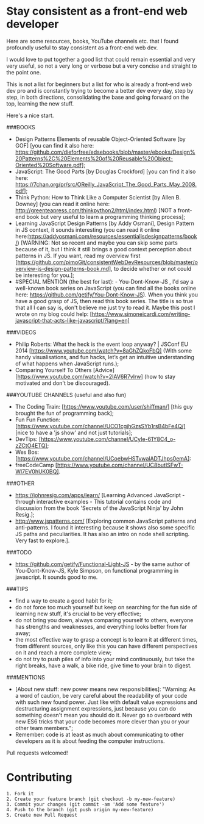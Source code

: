 # Stay consistent as a front-end web developer

Here are some resources, books, YouTube channels etc. that I found profoundly useful
to stay consistent as a front-end web dev.

I would love to put together a good list that could remain essential and very very useful, so not a very long or verbose but a very concise and straight to the point one.

This is not a list for beginners but a list for who is already a front-end web dev pro and is constantly trying to become a better dev every day, step by step, in both directions, consolidating the base and going forward on the top, learning the new stuff.

Here's a nice start.



###BOOKS
- Design Patterns Elements of reusable Object-Oriented Software [by GOF] [you can find it also here: https://github.com/dieforfree/edsebooks/blob/master/ebooks/Design%20Patterns%2C%20Elements%20of%20Reusable%20Object-Oriented%20Software.pdf];
- JavaScript: The Good Parts [by Douglas Crockford] [you can find it also here: https://7chan.org/pr/src/OReilly_JavaScript_The_Good_Parts_May_2008.pdf];
- Think Python: How to Think Like a Computer Scientist [by Allen B. Downey] (you can read it online here: http://greenteapress.com/thinkpython2/html/index.html) [NOT a front-end book but very useful to learn a programming thinking process];
- Learning JavaScript Design Patterns [by Addy Osmani], Design Pattern in JS context, it sounds interesting (you can read it online here:https://addyosmani.com/resources/essentialjsdesignpatterns/book/) [WARNING: Not so recent and maybe you can skip some parts because of it, but I think it still brings a good context perception about patterns in JS. If you want, read my overview first [https://github.com/pimoGit/consistentWebDevResources/blob/master/overview-js-design-patterns-book.md], to decide whether or not could be interesting for you.];
- #SPECIAL MENTION (the best for last): - You-Dont-Know-JS ,  I'd say a well-known book series on JavaScript (you can find all the books online here: https://github.com/getify/You-Dont-Know-JS). When you think you have a good grasp of JS, then read this book series. The title is so true that all I can say is, don't believe me just try to read it. Maybe this post I wrote on my blog could help: [https://www.simoneicardi.com/writing-javascript-that-acts-like-javascript/?lang=en]

###VIDEOS
- Philip Roberts: What the heck is the event loop anyway? | JSConf EU 2014 [https://www.youtube.com/watch?v=8aGhZQkoFbQ] (With some handy visualisations, and fun hacks, let’s get an intuitive understanding of what happens when JavaScript runs.);
- Comparing Yourself To Others [Advice] [https://www.youtube.com/watch?v=2IAV6R7vlrw] (how to stay motivated and don't be discouraged).

###YOUTUBE CHANNELS (useful and also fun)
- The Coding Train: [https://www.youtube.com/user/shiffman/] [this guy brought the fun of programming back];
- Fun Fun Function: [https://www.youtube.com/channel/UCO1cgjhGzsSYb1rsB4bFe4Q/] [nice to have a 'js show' and not just tutorials];
- DevTips: [https://www.youtube.com/channel/UCyIe-61Y8C4_o-zZCtO4ETQ];
- Wes Bos: [https://www.youtube.com/channel/UCoebwHSTvwalADTJhps0emA]:
- freeCodeCamp [https://www.youtube.com/channel/UC8butISFwT-Wl7EV0hUK0BQ].

###OTHER
- https://johnresig.com/apps/learn/ [Learning Advanced JavaScript - through interactive examples - This tutorial contains code and discussion from the book 'Secrets of the JavaScript Ninja' by John Resig.];
- http://www.jspatterns.com/ [Exploring common JavaScript patterns and anti-patterns. I found it interesting because it shows also some specific JS paths and peculiarities. It has also an intro on node shell scripting. Very fast to explore.].

###TODO
- https://github.com/getify/Functional-Light-JS - by the same author of You-Dont-Know-JS, Kyle Simpson, on functional programming in javascript. It sounds good to me.



###TIPS
- find a way to create a good habit for it;
- do not force too much yourself but keep on searching for the fun side of learning new stuff, it's crucial to be very effective;
- do not bring you down, always comparing yourself to others, everyone has strengths and weaknesses, and everything looks better from far away;
- the most effective way to grasp a concept is to learn it at different times, from different sources, only like this you can have different perspectives on it and reach a more complete view;
- do not try to push piles of info into your mind continuously, but take the right breaks, have a walk, a bike ride, give time to your brain to digest.

###MENTIONS
- [About new stuff: new power means new responsibilities]: "Warning: As a word of caution, be very careful about the readability of your code with such new found power. Just like with default value expressions and destructuring assignment expressions, just because you can do something doesn't mean you should do it. Never go so overboard with new ES6 tricks that your code becomes more clever than you or your other team members.";
- Remember: code is at least as much about communicating to other developers as it is about feeding the computer instructions.


Pull requests welcomed!

# Contributing

    1. Fork it
    2. Create your feature branch (git checkout -b my-new-feature)
    3. Commit your changes (git commit -am 'Add some feature')
    4. Push to the branch (git push origin my-new-feature)
    5. Create new Pull Request
